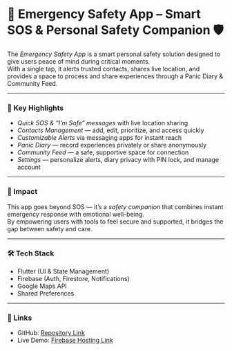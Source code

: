 # 🚨 Emergency Safety App – Smart SOS & Personal Safety Companion 🛡

The *Emergency Safety App* is a smart personal safety solution designed to give users peace of mind during critical moments.  
With a single tap, it alerts trusted contacts, shares live location, and provides a space to process and share experiences through a Panic Diary & Community Feed.

---

### 🚀 Key Highlights
- *Quick SOS & “I’m Safe” messages* with live location sharing  
- *Contacts Management* — add, edit, prioritize, and access quickly  
- *Customizable Alerts* via messaging apps for instant reach  
- *Panic Diary* — record experiences privately or share anonymously  
- *Community Feed* — a safe, supportive space for connection  
- *Settings* — personalize alerts, diary privacy with PIN lock, and manage account  

---

### 🌟 Impact
This app goes beyond SOS — it’s a *safety companion* that combines instant emergency response with emotional well-being.  
By empowering users with tools to feel secure and supported, it bridges the gap between safety and care.

---

### 🛠 Tech Stack
- Flutter (UI & State Management)  
- Firebase (Auth, Firestore, Notifications)  
- Google Maps API  
- Shared Preferences  

---

### 🔗 Links
- GitHub: [Repository Link](YOUR_REPO_LINK)  
- Live Demo: [Firebase Hosting Link](YOUR_LIVE_LINK)
